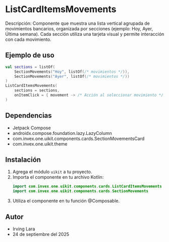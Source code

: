 # ListCardItemsMovements

Descripción: Componente que muestra una lista vertical agrupada de movimientos bancarios, organizada por secciones (ejemplo: Hoy, Ayer, Última semana). Cada sección utiliza una tarjeta visual y permite interacción con cada movimiento.

## Ejemplo de uso
```kotlin
val sections = listOf(
    SectionMovements("Hoy", listOf(/* movimientos */)),
    SectionMovements("Ayer", listOf(/* movimientos */))
)
ListCardItemsMovements(
    sections = sections,
    onItemClick = { movement -> /* Acción al seleccionar movimiento */ }
)
```

## Dependencias
- Jetpack Compose
- androidx.compose.foundation.lazy.LazyColumn
- com.invex.one.uikit.components.cards.SectionMovementsCard
- com.invex.one.uikit.theme

## Instalación
1. Agrega el módulo `uikit` a tu proyecto.
2. Importa el componente en tu archivo Kotlin:
   ```kotlin
   import com.invex.one.uikit.components.cards.ListCardItemsMovements
   import com.invex.one.uikit.components.cards.SectionMovements
   ```
3. Utiliza el componente en tu función @Composable.

## Autor
- Irving Lara
- 24 de septiembre del 2025

